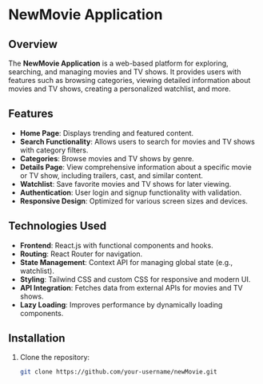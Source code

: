 # NewMovie Application

## Overview
The **NewMovie Application** is a web-based platform for exploring, searching, and managing movies and TV shows. It provides users with features such as browsing categories, viewing detailed information about movies and TV shows, creating a personalized watchlist, and more.

## Features
- **Home Page**: Displays trending and featured content.
- **Search Functionality**: Allows users to search for movies and TV shows with category filters.
- **Categories**: Browse movies and TV shows by genre.
- **Details Page**: View comprehensive information about a specific movie or TV show, including trailers, cast, and similar content.
- **Watchlist**: Save favorite movies and TV shows for later viewing.
- **Authentication**: User login and signup functionality with validation.
- **Responsive Design**: Optimized for various screen sizes and devices.

## Technologies Used
- **Frontend**: React.js with functional components and hooks.
- **Routing**: React Router for navigation.
- **State Management**: Context API for managing global state (e.g., watchlist).
- **Styling**: Tailwind CSS and custom CSS for responsive and modern UI.
- **API Integration**: Fetches data from external APIs for movies and TV shows.
- **Lazy Loading**: Improves performance by dynamically loading components.

## Installation
1. Clone the repository:
   ```bash
   git clone https://github.com/your-username/newMovie.git